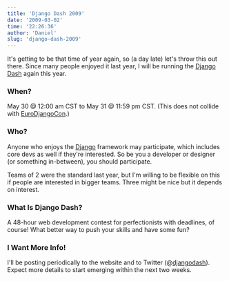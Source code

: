 ```yaml
---
title: 'Django Dash 2009'
date: '2009-03-02'
time: '22:26:36'
author: 'Daniel'
slug: 'django-dash-2009'
---
```


<p>It's getting to be that time of year again, so (a day late) let's throw this out there. Since many people enjoyed it last year, I will be running the <a href="http://djangodash.com/">Django Dash</a> again this year.</p>

<h3>When?</h3>

<p>May 30 @ 12:00 am CST to May 31 @ 11:59 pm CST. (This does not collide with <a href="http://euro.djangocon.org/">EuroDjangoCon</a>.)</p>

<h3>Who?</h3>

<p>Anyone who enjoys the <a href="http://djangoproject.com/">Django</a> framework may participate, which includes core devs as well if they're interested. So be you a developer or designer (or something in-between), you should participate.</p>

<p>Teams of 2 were the standard last year, but I'm willing to be flexible on this if people are interested in bigger teams. Three might be nice but it depends on interest.</p>

<h3>What Is Django Dash?</h3>

<p>A 48-hour web development contest for perfectionists with deadlines, of course! What better way to push your skills and have some fun?</p>

<h3>I Want More Info!</h3>

<p>I'll be posting periodically to the website and to Twitter (@<a href="http://twitter.com/djangodash/">djangodash</a>). Expect more details to start emerging within the next two weeks.</p>